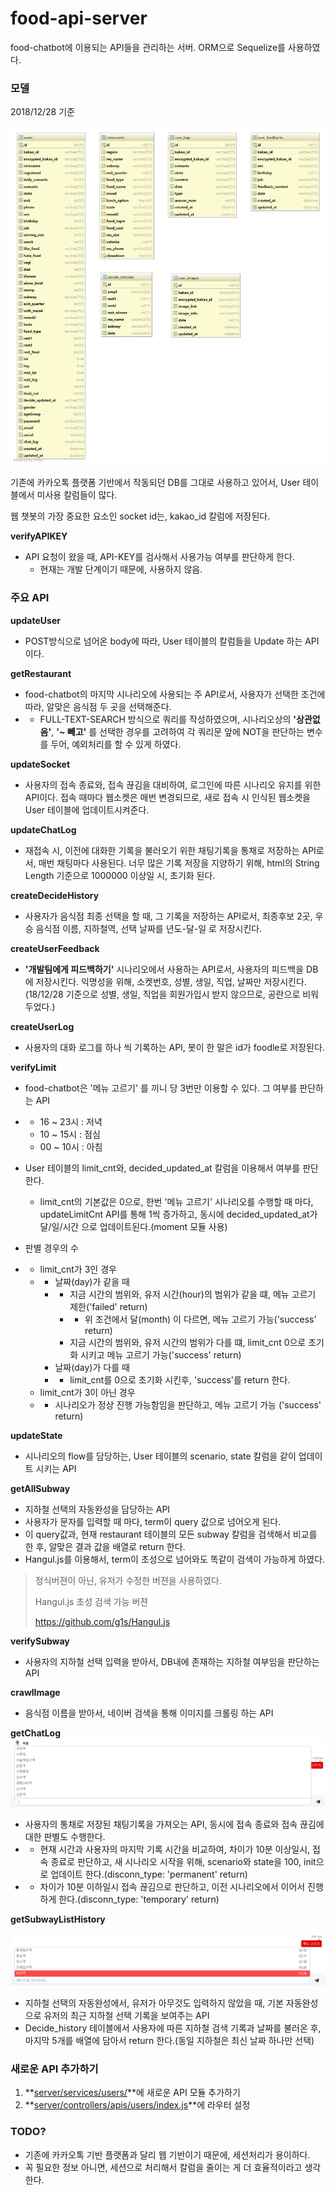 # food-api-server

food-chatbot에 이용되는 API들을 관리하는 서버. ORM으로 Sequelize를 사용하였다.

### 모델

2018/12/28 기준

![diagram](./readme_img/diagram.png)

기존에 카카오톡 플랫폼 기반에서 작동되던 DB를 그대로 사용하고 있어서, User 테이블에서 미사용 칼럼들이 많다.

웹 챗봇의 가장 중요한 요소인 socket id는, kakao_id 칼럼에 저장된다.

**verifyAPIKEY**

- API 요청이 왔을 때, API-KEY를 검사해서 사용가능 여부를 판단하게 한다.
  - 현재는 개발 단계이기 때문에, 사용하지 않음.

### 주요 API

**updateUser**

- POST방식으로 넘어온 body에 따라, User 테이블의 칼럼들을 Update 하는 API 이다.

**getRestaurant**

- food-chatbot의 마지막 시나리오에 사용되는 주 API로서, 사용자가 선택한 조건에 따라, 알맞은 음식점 두 곳을 선택해준다.
- - FULL-TEXT-SEARCH 방식으로 쿼리를 작성하였으며, 시나리오상의 **'상관없음'**, **'~ 빼고'** 를 선택한 경우를 고려하여 각 쿼리문 앞에 NOT을 판단하는 변수를 두어, 예외처리를 할 수 있게 하였다.

**updateSocket**

- 사용자의 접속 종료와, 접속 끊김을 대비하여, 로그인에 따른 시나리오 유지를 위한 API이다. 접속 때마다 웹소켓은 매번 변경되므로, 새로 접속 시 인식된 웹소켓을 User 테이블에 업데이트시켜준다.

**updateChatLog**

- 재접속 시, 이전에 대화한 기록을 불러오기 위한 채팅기록을 통채로 저장하는 API로서, 매번 채팅마다 사용된다. 너무 많은 기록 저장을 지양하기 위해, html의 String Length 기준으로 1000000 이상일 시, 초기화 된다.

**createDecideHistory**

- 사용자가 음식점 최종 선택을 할 때, 그 기록을 저장하는 API로서, 최종후보 2곳, 우승 음식점 이름, 지하철역, 선택 날짜를 년도-달-일 로 저장시킨다.

**createUserFeedback**

- **'개발팀에게 피드백하기'** 시나리오에서 사용하는 API로서, 사용자의 피드백을 DB에 저장시킨다. 익명성을 위해, 소켓번호, 성별, 생일, 직업, 날짜만 저장시킨다.(18/12/28 기준으로 성별, 생일, 직업을 회원가입시 받지 않으므로, 공란으로 비워두었다.)

**createUserLog**

- 사용자의 대화 로그를 하나 씩 기록하는 API, 봇이 한 말은 id가 foodle로 저장된다.

**verifyLimit**

- food-chatbot은 '메뉴 고르기' 를 끼니 당 3번만 이용할 수 있다. 그 여부를 판단하는 API
- - 16 ~ 23시 : 저녁
  - 10 ~ 15시 : 점심
  - 00 ~ 10시 : 아침
- User 테이블의 limit_cnt와, decided_updated_at 칼럼을 이용해서 여부를 판단한다.
  - limit_cnt의 기본값은 0으로, 한번 '메뉴 고르기' 시나리오를 수행할 때 마다, updateLimitCnt API를 통해 1씩 증가하고, 동시에 decided_updated_at가 달/일/시간 으로 업데이트된다.(moment 모듈 사용)
- 판별 경우의 수

- - limit_cnt가 3인 경우
  - - 날짜(day)가 같을 때
    - - 지금 시간의 범위와, 유저 시간(hour)의 범위가 같을 떄, 메뉴 고르기 제한('failed' return)
      - - 위 조건에서 달(month) 이 다르면, 메뉴 고르기 가능('success' return)
      - 지금 시간의 범위와, 유저 시간의 범위가 다를 떄, limit_cnt 0으로 초기화 시키고 메뉴 고르기 가능('success' return)
    - 날짜(day)가 다를 때 
    - - limit_cnt를 0으로 초기화 시킨후, 'success'를 return 한다.
  - limit_cnt가 3이 아닌 경우
  - - 시나리오가 정상 진행 가능함임을 판단하고, 메뉴 고르기 가능 ('success' return)

**updateState**

- 시나리오의 flow를 담당하는, User 테이블의 scenario, state 칼럼을 같이 업데이트 시키는 API

**getAllSubway**

- 지하철 선택의 자동완성을 담당하는 API 
- 사용자가 문자를 입력할 때 마다, term이 query 값으로 넘어오게 된다.
- 이 query값과, 현재 restaurant 테이블의 모든 subway 칼럼을 검색해서 비교를 한 후, 알맞은 결과 값을 배열로 return 한다.
- Hangul.js를 이용해서, term이 초성으로 넘어와도 똑같이 검색이 가능하게 하였다.

>정식버젼이 아닌, 유저가 수정한 버젼을 사용하였다.
>
>Hangul.js 초성 검색 가능 버젼
>
><https://github.com/g1s/Hangul.js>

**verifySubway**

- 사용자의 지하철 선택 입력을 받아서, DB내에 존재하는 지하철 여부임을 판단하는 API

**crawlImage**

- 음식점 이름을 받아서, 네이버 검색을 통해 이미지를 크롤링 하는 API

**getChatLog**
![chosung_autocomplete](./readme_img/chosung_autocomplete.png)

- 사용자의 통채로 저장된 채팅기록을 가져오는 API, 동시에 접속 종료와 접속 끊김에 대한 판별도 수행한다.
- - 현재 시간과 사용자의 마지막 기록 시간을 비교하여, 차이가 10분 이상일시, 접속 종료로 판단하고, 새 시나리오 시작을 위해, scenario와 state을 100, init으로 업데이트 한다.(disconn_type: 'permanent' return)
- - 차이가 10분 이하일시 접속 끊김으로 판단하고, 이전 시나리오에서 이어서 진행하게 한다.(disconn_type: 'temporary' return)

**getSubwayListHistory**

![history_autocomplete](./readme_img/history_autocomplete.png)

- 지하철 선택의 자동완성에서, 유저가 아무것도 입력하지 않았을 때, 기본 자동완성으로 유저의 최근 지하철 선택 기록을 보여주는 API
- Decide_history 테이블에서 사용자에 따른 지하철 검색 기록과 날짜를 불러온 후, 마지막 5개를 배열에 담아서 return 한다.(동일 지하철은 최신 날짜 하나만 선택)

### 새로운 API 추가하기

1. **[server/services/users/](./server/services/users/)**에 새로운 API 모듈 추가하기
2. **[server/controllers/apis/users/index.js](./server/controllers/apis/users/index.js)**에 라우터 설정



### TODO?

- 기존에 카카오톡 기반 플랫폼과 달리 웹 기반이기 때문에, 세션처리가 용이하다.  
- 꼭 필요한 정보 아니면, 세션으로 처리해서 칼럼을 줄이는 게 더 효율적이라고 생각한다.